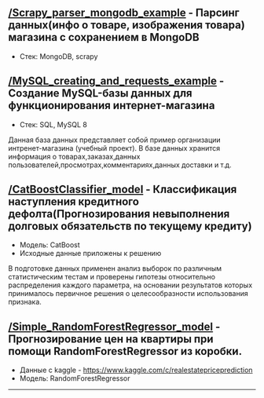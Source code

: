 ## [/Scrapy_parser_mongodb_example][1] - Парсинг данных(инфо о товаре, изображения товара) магазина с сохранением в MongoDB
- Стек: MongoDB, scrapy

## [/MySQL_creating_and_requests_example][2] - Cоздание MySQL-базы данных для функционирования интернет-магазина
- Стек: SQL, MySQL 8

Данная база данных представляет собой пример организации интренет-магазина (учебный проект). В базе данных хранится информация о товарах,заказах,данных пользователей,просмотрах,комментариях,данных доставки и т.д.

## [/CatBoostClassifier_model][3] - Классификация наступления кредитного дефолта(Прогнозирования невыполнения долговых обязательств по текущему кредиту)
- Модель: CatBoost
- Исходные данные приложены к решению

В подготовке данных применен анализ выборок по различным статистическим тестам и проверены гипотезы относительно распределения каждого параметра, на основании результатов которых принималось первичное решения о целесообразности использования признака.

## [/Simple_RandomForestRegressor_model][4] - Прогнозирование цен на квартиры при помощи RandomForestRegressor из коробки.
- Данные с kaggle - https://www.kaggle.com/c/realestatepriceprediction
- Модель: RandomForestRegressor


---
[1]: https://github.com/mahhets/portfolio/tree/main/Scrapy_parser_mongodb_example(Ogo.ru)
[2]: https://github.com/mahhets/portfolio/tree/main/MySQL_creating_and_requests_example(DNS.ru)
[3]: https://github.com/mahhets/portfolio/tree/main/CatBoostClassifier_model
[4]: https://github.com/mahhets/portfolio/tree/main/Simple_RandomForestRegressor_model
